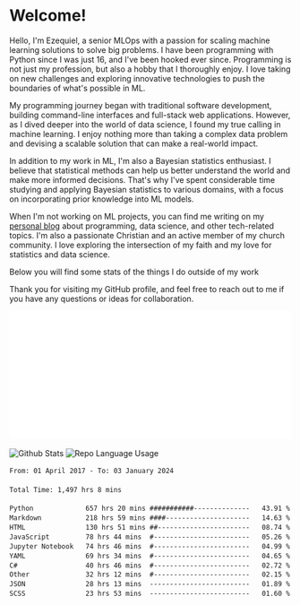 # Welcome!

Hello, I'm Ezequiel, a senior MLOps with a passion for scaling machine learning solutions to solve big problems. I have been programming with Python since I was just 16, and I've been hooked ever since. Programming is not just my profession, but also a hobby that I thoroughly enjoy. I love taking on new challenges and exploring innovative technologies to push the boundaries of what's possible in ML.

My programming journey began with traditional software development, building command-line interfaces and full-stack web applications. However, as I dived deeper into the world of data science, I found my true calling in machine learning. I enjoy nothing more than taking a complex data problem and devising a scalable solution that can make a real-world impact.

In addition to my work in ML, I'm also a Bayesian statistics enthusiast. I believe that statistical methods can help us better understand the world and make more informed decisions. That's why I've spent considerable time studying and applying Bayesian statistics to various domains, with a focus on incorporating prior knowledge into ML models.

When I'm not working on ML projects, you can find me writing on my [personal blog](https://elc.github.io) about programming, data science, and other tech-related topics. I'm also a passionate Christian and an active member of my church community. I love exploring the intersection of my faith and my love for statistics and data science.

Below you will find some stats of the things I do outside of my work

Thank you for visiting my GitHub profile, and feel free to reach out to me if you have any questions or ideas for collaboration.

![RSS Feed](metrics.plugin.rss.svg)

![Github Stats](https://github-readme-stats.vercel.app/api?username=elc&show_icons=true&theme=gruvbox&border_radius=20&include_all_commits=true&count_private=true&card_width=450) ![Repo Language Usage](https://github-readme-stats.vercel.app/api/top-langs?username=elc&show_icons=true&theme=gruvbox&border_radius=20&include_all_commits=true&count_private=true&layout=compact&langs_count=5&card_width=400)


<!--START_SECTION:waka-->

```txt
From: 01 April 2017 - To: 03 January 2024

Total Time: 1,497 hrs 8 mins

Python             657 hrs 20 mins ###########--------------   43.91 %
Markdown           218 hrs 59 mins ####---------------------   14.63 %
HTML               130 hrs 51 mins ##-----------------------   08.74 %
JavaScript         78 hrs 44 mins  #------------------------   05.26 %
Jupyter Notebook   74 hrs 46 mins  #------------------------   04.99 %
YAML               69 hrs 34 mins  #------------------------   04.65 %
C#                 40 hrs 46 mins  #------------------------   02.72 %
Other              32 hrs 12 mins  #------------------------   02.15 %
JSON               28 hrs 13 mins  -------------------------   01.89 %
SCSS               23 hrs 53 mins  -------------------------   01.60 %
```

<!--END_SECTION:waka-->
